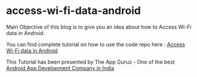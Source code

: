 # access-wi-fi-data-android

Main Objective of this blog is to give you an idea about how to Access Wi-Fi data in Android.

You can find complete tutorial on how to use the code repo here : [Access Wi-Fi data in Android](http://www.theappguruz.com/android/access-wi-fi-data-android/)

This Tutorial has been presented by The App Guruz - One of the best [Android App Development Company in India](http://www.theappguruz.com/android-app-development/)
